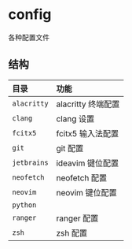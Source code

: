 # config

各种配置文件

## 结构

目录        | 功能
:-          | :-
`alacritty` | alacritty 终端配置
`clang`     | clang 设置
`fcitx5`    | fcitx5 输入法配置
`git`       | git 配置
`jetbrains` | ideavim 键位配置
`neofetch`  | neofetch 配置
`neovim`    | neovim 键位配置
`python`    | 
`ranger`    | ranger 配置
`zsh`       | zsh 配置
